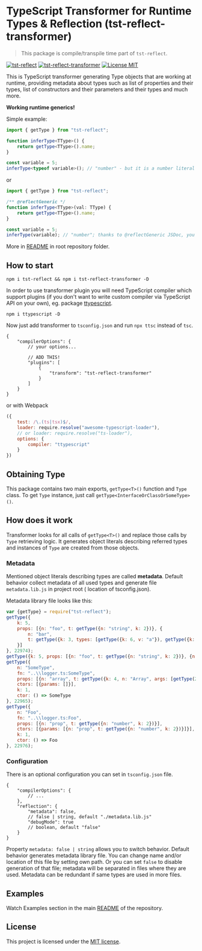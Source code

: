 # TypeScript Transformer for Runtime Types & Reflection (tst-reflect-transformer)

> This package is compile/transpile time part of `tst-reflect`.

[![tst-reflect](https://img.shields.io/npm/v/tst-reflect.svg?color=brightgreen&style=flat-square&logo=npm&label=tst-reflect)](https://www.npmjs.com/package/tst-reflect)
[![tst-reflect-transformer](https://img.shields.io/npm/v/tst-reflect-transformer.svg?color=brightgreen&style=flat-square&logo=npm&label=tst-reflect-transformer)](https://www.npmjs.com/package/tst-reflect-transformer)
[![License MIT](https://img.shields.io/badge/License-MIT-brightgreen?style=flat-square)](https://opensource.org/licenses/MIT)

This is TypeScript transformer generating Type objects that are working at runtime, providing metadata about types such as list of properties and their types, list of constructors and their parameters
and their types and much more.

**Working runtime generics!**

Simple example:

```typescript
import { getType } from "tst-reflect";

function inferType<TType>() {
    return getType<TType>().name;
}

const variable = 5;
inferType<typeof variable>(); // "number" - but it is a number literal with value 5, more info in docs.
```

or

```typescript
import { getType } from "tst-reflect";

/** @reflectGeneric */
function inferType<TType>(val: TType) {
    return getType<TType>().name;
}

const variable = 5;
inferType(variable); // "number"; thanks to @reflectGeneric JSDoc, you don't have to pass generic param.
```

More in [README](https://github.com/Hookyns/ts-reflection) in root repository folder.

## How to start

`npm i tst-reflect && npm i tst-reflect-transformer -D`

In order to use transformer plugin you will need TypeScript compiler which support plugins (if you don't want to write custom compiler via TypeScript API on your own), eg.
package [ttypescript](https://www.npmjs.com/package/ttypescript).

`npm i ttypescript -D`

Now just add transformer to `tsconfig.json` and run `npx ttsc` instead of `tsc`.

```json5
{
    "compilerOptions": {
        // your options...

        // ADD THIS!
        "plugins": [
            {
                "transform": "tst-reflect-transformer"
            }
        ]
    }
}
```

or with Webpack

```javascript
({
    test: /\.(ts|tsx)$/,
    loader: require.resolve("awesome-typescript-loader"),
    // or loader: require.resolve("ts-loader"),
    options: {
        compiler: "ttypescript"
    }
})
```

## Obtaining Type

This package contains two main exports, `getType<T>()` function and `Type` class. To get `Type` instance, just call `getType<InterfaceOrClassOrSomeType>()`.

## How does it work

Transformer looks for all calls of `getType<T>()` and replace those calls by `Type` retrieving logic. It generates object literals describing referred types and instances of `Type`
are created from those objects.

### Metadata

Mentioned object literals describing types are called **metadata**. Default behavior collect metadata of all used types and generate file `metadata.lib.js` in project root (
location of tsconfig.json).

Metadata library file looks like this:

```javascript
var {getType} = require("tst-reflect");
getType({
    k: 5,
    props: [{n: "foo", t: getType({n: "string", k: 2})}, {
        n: "bar",
        t: getType({k: 3, types: [getType({k: 6, v: "a"}), getType({k: 6, v: "b"})], union: true, inter: false})
    }]
}, 22974);
getType({k: 5, props: [{n: "foo", t: getType({n: "string", k: 2})}, {n: "bar", t: getType({n: "string", k: 2})}]}, 22969);
getType({
    n: "SomeType",
    fn: "..\\logger.ts:SomeType",
    props: [{n: "array", t: getType({k: 4, n: "Array", args: [getType(22969)]})}],
    ctors: [{params: []}],
    k: 1,
    ctor: () => SomeType
}, 22965);
getType({
    n: "Foo",
    fn: "..\\logger.ts:Foo",
    props: [{n: "prop", t: getType({n: "number", k: 2})}],
    ctors: [{params: [{n: "prop", t: getType({n: "number", k: 2})}]}],
    k: 1,
    ctor: () => Foo
}, 22976);
```

### Configuration

There is an optional configuration you can set in `tsconfig.json` file.

```json5
{
    "compilerOptions": {
        // ...
    },
    "reflection": {
        "metadata": false,
        // false | string, default "./metadata.lib.js"
        "debugMode": true
        // boolean, default "false"
    }
}
```

Property `metadata: false | string` allows you to switch behavior. Default behavior generates metadata library file. You can change name and/or location of this file by setting own path. Or you can
set `false` to disable generation of that file; metadata will be separated in files where they are used. Metadata can be redundant if same types are used in more files.

## Examples

Watch Examples section in the main [README](https://github.com/Hookyns/ts-reflection#examples) of the repository.

## License

This project is licensed under the [MIT license](./LICENSE).